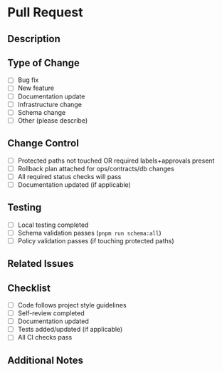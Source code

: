 # Pull Request

## Description
<!-- Describe the changes made in this PR -->

## Type of Change
- [ ] Bug fix
- [ ] New feature
- [ ] Documentation update
- [ ] Infrastructure change
- [ ] Schema change
- [ ] Other (please describe)

## Change Control
- [ ] Protected paths not touched OR required labels+approvals present
- [ ] Rollback plan attached for ops/contracts/db changes
- [ ] All required status checks will pass
- [ ] Documentation updated (if applicable)

## Testing
- [ ] Local testing completed
- [ ] Schema validation passes (`pnpm run schema:all`)
- [ ] Policy validation passes (if touching protected paths)

## Related Issues
<!-- Link to any related issues -->

## Checklist
- [ ] Code follows project style guidelines
- [ ] Self-review completed
- [ ] Documentation updated
- [ ] Tests added/updated (if applicable)
- [ ] All CI checks pass

## Additional Notes
<!-- Any additional information or context -->
